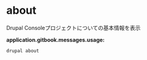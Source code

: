 # about
Drupal Consoleプロジェクトについての基本情報を表示

**application.gitbook.messages.usage:**
```
drupal about
```
